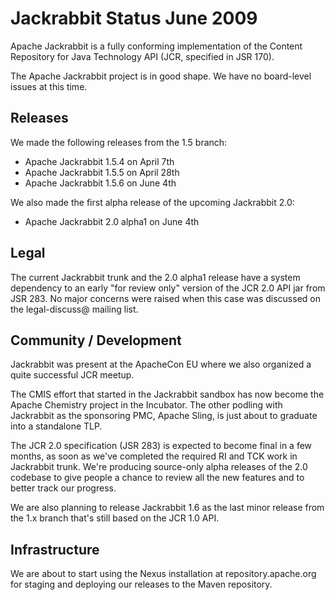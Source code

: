 <!--
   Licensed to the Apache Software Foundation (ASF) under one or more
   contributor license agreements.  See the NOTICE file distributed with
   this work for additional information regarding copyright ownership.
   The ASF licenses this file to You under the Apache License, Version 2.0
   (the "License"); you may not use this file except in compliance with
   the License.  You may obtain a copy of the License at

       http://www.apache.org/licenses/LICENSE-2.0

   Unless required by applicable law or agreed to in writing, software
   distributed under the License is distributed on an "AS IS" BASIS,
   WITHOUT WARRANTIES OR CONDITIONS OF ANY KIND, either express or implied.
   See the License for the specific language governing permissions and
   limitations under the License.
-->

Jackrabbit Status June 2009
===========================
Apache Jackrabbit is a fully conforming implementation of the Content
Repository for Java Technology API (JCR, specified in JSR 170).

The Apache Jackrabbit project is in good shape. We have no board-level
issues at this time.


Releases
--------
We made the following releases from the 1.5 branch:

* Apache Jackrabbit 1.5.4 on April 7th
* Apache Jackrabbit 1.5.5 on April 28th
* Apache Jackrabbit 1.5.6 on June 4th

We also made the first alpha release of the upcoming Jackrabbit 2.0:

* Apache Jackrabbit 2.0 alpha1 on June 4th


Legal
-----
The current Jackrabbit trunk and the 2.0 alpha1 release have a system
dependency to an early "for review only" version of the JCR 2.0 API jar
from JSR 283. No major concerns were raised when this case was discussed on
the legal-discuss@ mailing list.


Community / Development
-----------------------
Jackrabbit was present at the ApacheCon EU where we also organized a quite
successful JCR meetup.

The CMIS effort that started in the Jackrabbit sandbox has now become the
Apache Chemistry project in the Incubator. The other podling with
Jackrabbit as the sponsoring PMC, Apache Sling, is just about to graduate
into a standalone TLP.

The JCR 2.0 specification (JSR 283) is expected to become final in a few
months, as soon as we've completed the required RI and TCK work in
Jackrabbit trunk. We're producing source-only alpha releases of the 2.0
codebase to give people a chance to review all the new features and to
better track our progress.

We are also planning to release Jackrabbit 1.6 as the last minor release
from the 1.x branch that's still based on the JCR 1.0 API.


Infrastructure
--------------
We are about to start using the Nexus installation at repository.apache.org
for staging and deploying our releases to the Maven repository.
